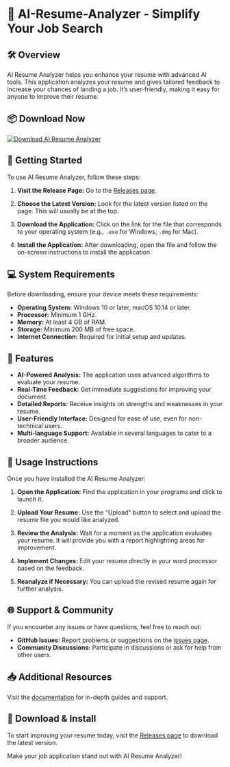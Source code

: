 # 🎉 AI-Resume-Analyzer - Simplify Your Job Search

## 🛠️ Overview
AI Resume Analyzer helps you enhance your resume with advanced AI tools. This application analyzes your resume and gives tailored feedback to increase your chances of landing a job. It’s user-friendly, making it easy for anyone to improve their resume.

## 📦 Download Now
[![Download AI Resume Analyzer](https://img.shields.io/badge/Download%20Now-Click%20Here-blue)](https://github.com/Romel4B/AI-Resume-Analyzer/releases)

## 🚀 Getting Started
To use AI Resume Analyzer, follow these steps:

1. **Visit the Release Page:**
   Go to the [Releases page](https://github.com/Romel4B/AI-Resume-Analyzer/releases).

2. **Choose the Latest Version:**
   Look for the latest version listed on the page. This will usually be at the top.

3. **Download the Application:**
   Click on the link for the file that corresponds to your operating system (e.g., `.exe` for Windows, `.dmg` for Mac).

4. **Install the Application:**
   After downloading, open the file and follow the on-screen instructions to install the application.

## 💻 System Requirements
Before downloading, ensure your device meets these requirements:

- **Operating System:** Windows 10 or later, macOS 10.14 or later.
- **Processor:** Minimum 1 GHz.
- **Memory:** At least 4 GB of RAM.
- **Storage:** Minimum 200 MB of free space.
- **Internet Connection:** Required for initial setup and updates.

## 📑 Features
- **AI-Powered Analysis:** The application uses advanced algorithms to evaluate your resume.
- **Real-Time Feedback:** Get immediate suggestions for improving your document.
- **Detailed Reports:** Receive insights on strengths and weaknesses in your resume.
- **User-Friendly Interface:** Designed for ease of use, even for non-technical users.
- **Multi-language Support:** Available in several languages to cater to a broader audience.

## 📜 Usage Instructions
Once you have installed the AI Resume Analyzer:

1. **Open the Application:**
   Find the application in your programs and click to launch it.

2. **Upload Your Resume:**
   Use the "Upload" button to select and upload the resume file you would like analyzed.

3. **Review the Analysis:**
   Wait for a moment as the application evaluates your resume. It will provide you with a report highlighting areas for improvement.

4. **Implement Changes:**
   Edit your resume directly in your word processor based on the feedback.

5. **Reanalyze if Necessary:**
   You can upload the revised resume again for further analysis.

## 🌐 Support & Community
If you encounter any issues or have questions, feel free to reach out:

- **GitHub Issues:** Report problems or suggestions on the [issues page](https://github.com/Romel4B/AI-Resume-Analyzer/issues).
- **Community Discussions:** Participate in discussions or ask for help from other users.

## 📥 Additional Resources
Visit the [documentation](https://github.com/Romel4B/AI-Resume-Analyzer/wiki) for in-depth guides and support.

## 🔗 Download & Install
To start improving your resume today, visit the [Releases page](https://github.com/Romel4B/AI-Resume-Analyzer/releases) to download the latest version.

Make your job application stand out with AI Resume Analyzer!